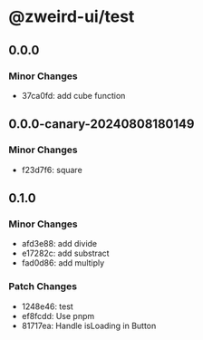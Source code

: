 # @zweird-ui/test

## 0.0.0

### Minor Changes

- 37ca0fd: add cube function

## 0.0.0-canary-20240808180149

### Minor Changes

- f23d7f6: square

## 0.1.0

### Minor Changes

- afd3e88: add divide
- e17282c: add substract
- fad0d86: add multiply

### Patch Changes

- 1248e46: test
- ef8fcdd: Use pnpm
- 81717ea: Handle isLoading in Button
